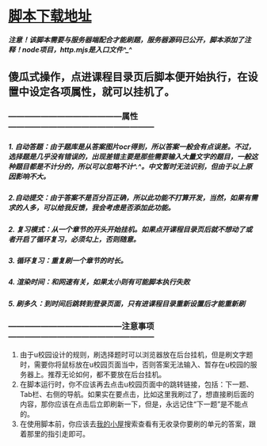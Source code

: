 # <a href="https://scriptcat.org/en/script-show-page/901">脚本下载地址</a>
***注意！该脚本需要与服务器端配合才能刷题，服务器源码已公开，脚本添加了注释！node项目，http.mjs是入口文件^\_^***
## 傻瓜式操作，点进课程目录页后脚本便开始执行，在设置中设定各项属性，就可以挂机了。
### ——————————————属性——————————————————


##### 1. 自动答题：由于题库是从答案图片ocr得到，所以答案一般会有点误差。不过，选择题是几乎没有错误的，出现差错主要是那些需要输入大量文字的题目，一般这种题目都是不计分的，所以可以忽略不计^.^。中文暂时无法识别，但由于以上原因影响不大。
##### 2.自动提交：由于答案不是百分百正确，所以此功能不打算开发，当然，如果有需求的人多，可以给我反馈，我会考虑是否添加此功能。
##### 2. 复习模式：从一个章节的开头开始挂机。如果点开课程目录页后就不想动了或者开启了循环复习，必须勾上，否则随意。
##### 3. 循环复习：重复刷一个章节的时长。
##### 4. 渲染时间：和网速有关，如果太小则有可能脚本执行失败
##### 5. 刷多久：到时间后跳转到登录页面，只有进课程目录重新设置后才能重新刷

### ——————————————注意事项——————————————————
1. 由于u校园设计的规则，刷选择题时可以浏览器放在后台挂机，但是刷文字题时，需要你将鼠标放在u校园页面当中，否则答案无法输入、暂存在u校园的服务器上。推荐无论如何，都不要放在后台挂机。
2. 在脚本运行时，你不应该再去点击u校园页面中的跳转链接，包括：下一题、Tab栏、右侧的导航。如果实在要点击，比如这里我刷过了，想直接刷后面的内容，那你应该在点击后立即刷新一下，但是，永远记住“下一题”是不能点的。
3. 在使用脚本前，你应该去[我的小屋](https://www.firstsnowlittlewhite.love)搜索查看有无收录你要刷的单元的答案，跟着那里的指引走即可。
